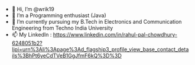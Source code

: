 - 👋 Hi, I’m @wrik19
- 👀 I’m a Programming enthusiast (Java)
- 🌱 I’m currently pursuing my B.Tech in Electronics and Communication Engineering from Techno India University
- 📫 My LinkedIn : https://www.linkedin.com/in/rahul-pal-chowdhury-6248051b2?lipi=urn%3Ali%3Apage%3Ad_flagship3_profile_view_base_contact_details%3BhPt6yeCdTVeB1GgJfmF6kQ%3D%3D

<!---
wrik19/wrik19 is a ✨ special ✨ repository because its `README.md` (this file) appears on your GitHub profile.
You can click the Preview link to take a look at your changes.
--->
